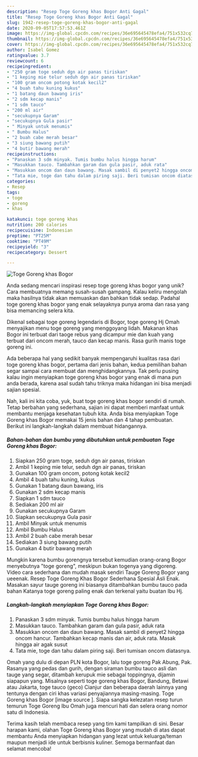 ```yaml
---
description: "Resep Toge Goreng khas Bogor Anti Gagal"
title: "Resep Toge Goreng khas Bogor Anti Gagal"
slug: 1942-resep-toge-goreng-khas-bogor-anti-gagal
date: 2020-09-05T17:57:53.461Z
image: https://img-global.cpcdn.com/recipes/36e695645478efa4/751x532cq70/toge-goreng-khas-bogor-foto-resep-utama.jpg
thumbnail: https://img-global.cpcdn.com/recipes/36e695645478efa4/751x532cq70/toge-goreng-khas-bogor-foto-resep-utama.jpg
cover: https://img-global.cpcdn.com/recipes/36e695645478efa4/751x532cq70/toge-goreng-khas-bogor-foto-resep-utama.jpg
author: Isabel Gomez
ratingvalue: 3.7
reviewcount: 6
recipeingredient:
- "250 gram toge seduh dgn air panas tiriskan"
- "1 keping mie telur seduh dgn air panas tiriskan"
- "100 gram oncom potong kotak kecil2"
- "4 buah tahu kuning kukus"
- "1 batang daun bawang iris"
- "2 sdm kecap manis"
- "1 sdm tauco"
- "200 ml air"
- "secukupnya Garam"
- "secukupnya Gula pasir"
- " Minyak untuk menumis"
- " Bumbu Halus"
- "2 buah cabe merah besar"
- "3 siung bawang putih"
- "4 butir bawang merah"
recipeinstructions:
- "Panaskan 3 sdm minyak. Tumis bumbu halus hingga harum"
- "Masukkan tauco. Tambahkan garam dan gula pasir, aduk rata"
- "Masukkan oncom dan daun bawang. Masak sambil di penyet2 hingga oncom hancur. Tambahkan kecap manis dan air, aduk rata. Masak hingga air agak susut"
- "Tata mie, toge dan tahu dalam piring saji. Beri tumisan oncom diatasnya."
categories:
- Resep
tags:
- toge
- goreng
- khas

katakunci: toge goreng khas 
nutrition: 200 calories
recipecuisine: Indonesian
preptime: "PT25M"
cooktime: "PT49M"
recipeyield: "3"
recipecategory: Dessert

---
```



![Toge Goreng khas Bogor](https://img-global.cpcdn.com/recipes/36e695645478efa4/751x532cq70/toge-goreng-khas-bogor-foto-resep-utama.jpg)

Anda sedang mencari inspirasi resep toge goreng khas bogor yang unik? Cara membuatnya memang susah-susah gampang. Kalau keliru mengolah maka hasilnya tidak akan memuaskan dan bahkan tidak sedap. Padahal toge goreng khas bogor yang enak selayaknya punya aroma dan rasa yang bisa memancing selera kita.

Dikenal sebagai toge goreng legendaris di Bogor, toge goreng Hj Omah menyajikan menu toge goreng yang menggoyang lidah. Makanan khas Bogor ini terbuat dari taoge rebus yang dicampur mie dan kuah yang terbuat dari oncom merah, tauco dan kecap manis. Rasa gurih manis toge goreng ini.

Ada beberapa hal yang sedikit banyak mempengaruhi kualitas rasa dari toge goreng khas bogor, pertama dari jenis bahan, kedua pemilihan bahan segar sampai cara membuat dan menghidangkannya. Tak perlu pusing kalau ingin menyiapkan toge goreng khas bogor yang enak di mana pun anda berada, karena asal sudah tahu triknya maka hidangan ini bisa menjadi sajian spesial.


Nah, kali ini kita coba, yuk, buat toge goreng khas bogor sendiri di rumah. Tetap berbahan yang sederhana, sajian ini dapat memberi manfaat untuk membantu menjaga kesehatan tubuh kita. Anda bisa menyiapkan Toge Goreng khas Bogor memakai 15 jenis bahan dan 4 tahap pembuatan. Berikut ini langkah-langkah dalam membuat hidangannya.

<!--inarticleads1-->

##### Bahan-bahan dan bumbu yang dibutuhkan untuk pembuatan Toge Goreng khas Bogor:

1. Siapkan 250 gram toge, seduh dgn air panas, tiriskan
1. Ambil 1 keping mie telur, seduh dgn air panas, tiriskan
1. Gunakan 100 gram oncom, potong kotak kecil2
1. Ambil 4 buah tahu kuning, kukus
1. Gunakan 1 batang daun bawang, iris
1. Gunakan 2 sdm kecap manis
1. Siapkan 1 sdm tauco
1. Sediakan 200 ml air
1. Gunakan secukupnya Garam
1. Siapkan secukupnya Gula pasir
1. Ambil  Minyak untuk menumis
1. Ambil  Bumbu Halus
1. Ambil 2 buah cabe merah besar
1. Sediakan 3 siung bawang putih
1. Gunakan 4 butir bawang merah


Mungkin karena bumbu gorengnya tersebut kemudian orang-orang Bogor menyebutnya &#34;toge goreng&#34;, meskipun bukan togenya yang digoreng. Video cara sederhana dan mudah masak sendiri Tauge Goreng Bogor yang ueeenak. Resep Toge Goreng Khas Bogor Sederhana Spesial Asli Enak. Masakan sayur tauge goreng ini biasanya ditambahkan bumbu tauco pada bahan Katanya toge goreng paling enak dan terkenal yaitu buatan Ibu Hj. 

<!--inarticleads2-->

##### Langkah-langkah menyiapkan Toge Goreng khas Bogor:

1. Panaskan 3 sdm minyak. Tumis bumbu halus hingga harum
1. Masukkan tauco. Tambahkan garam dan gula pasir, aduk rata
1. Masukkan oncom dan daun bawang. Masak sambil di penyet2 hingga oncom hancur. Tambahkan kecap manis dan air, aduk rata. Masak hingga air agak susut
1. Tata mie, toge dan tahu dalam piring saji. Beri tumisan oncom diatasnya.


Omah yang dulu di depan PLN kota Bogor, lalu toge goreng Pak Abung, Pak. Rasanya yang pedas dan gurih, dengan siraman bumbu tauco asli dan tauge yang segar, ditambah kerupuk mie sebagai toppingnya, dijamin siapapun yang. Misalnya seperti toge goreng khas Bogor, Bandung, Betawi atau Jakarta, toge tauco (geco) Cianjur dan beberapa daerah lainnya yang tentunya dengan ciri khas variasi penyajiannya masing-masing. Toge Goreng khas Bogor [image source ]. Siapa sangka kelezatan resep turun temurun Toge Goreng Ibu Omah juga mencuri hati dan selera orang nomor satu di Indonesia. 

Terima kasih telah membaca resep yang tim kami tampilkan di sini. Besar harapan kami, olahan Toge Goreng khas Bogor yang mudah di atas dapat membantu Anda menyiapkan hidangan yang lezat untuk keluarga/teman maupun menjadi ide untuk berbisnis kuliner. Semoga bermanfaat dan selamat mencoba!
